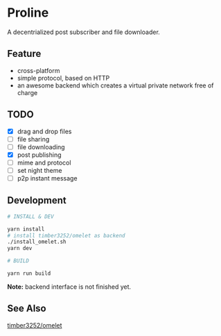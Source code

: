# Proline

A decentrialized post subscriber and file downloader.

## Feature

- cross-platform
- simple protocol, based on HTTP
- an awesome backend which creates a virtual private network free of charge

## TODO

- [x] drag and drop files
- [ ] file sharing
- [ ] file downloading
- [x] post publishing
- [ ] mime and protocol
- [ ] set night theme
- [ ] p2p instant message

## Development

```bash
# INSTALL & DEV

yarn install
# install timber3252/omelet as backend
./install_omelet.sh
yarn dev

# BUILD

yarn run build
```

**Note:** backend interface is not finished yet.

## See Also

[timber3252/omelet](https://github.com/timber3252/omelet)
